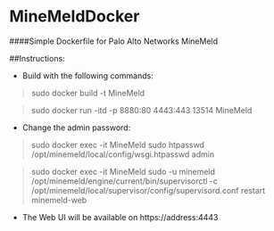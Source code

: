# MineMeldDocker
####Simple Dockerfile for Palo Alto Networks MineMeld

##Instructions:
* Build with the following commands:

> sudo docker build -t MineMeld

> sudo docker run -itd -p 8880:80 4443:443 13514 MineMeld

* Change the admin password:

> sudo docker exec -it MineMeld sudo htpasswd /opt/minemeld/local/config/wsgi.htpasswd admin

> sudo docker exec -it MineMeld sudo -u minemeld /opt/minemeld/engine/current/bin/supervisorctl -c /opt/minemeld/local/supervisor/config/supervisord.conf restart minemeld-web

* The Web UI will be available on https://address:4443

